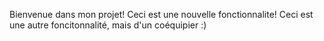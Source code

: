 Bienvenue dans mon projet!
Ceci est une nouvelle fonctionnalite!
Ceci est une autre foncitonnalité, mais d'un coéquipier :)